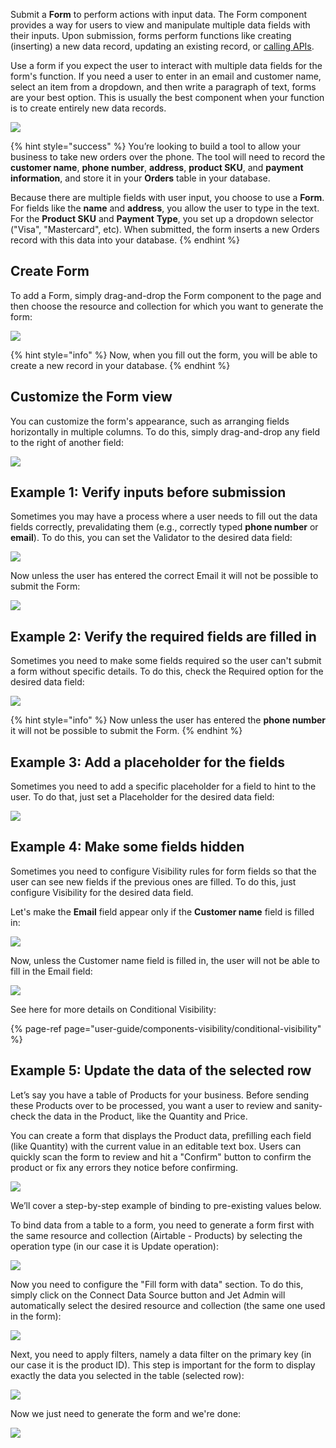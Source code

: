 [comment]: # ($page_title=Form)

Submit a **Form** to perform actions with input data. The Form component provides a way for users to view and manipulate multiple data fields with their inputs. Upon submission, forms perform functions like creating \(inserting\) a new data record, updating an existing record, or [calling APIs](user-guide/data/make-an-http-request).

Use a form if you expect the user to interact with multiple data fields for the form's function. If you need a user to enter in an email and customer name, select an item from a dropdown, and then write a paragraph of text, forms are your best option. This is usually the best component when your function is to create entirely new data records.

![](https://gblobscdn.gitbook.com/assets%2F-LQ08RFAKZvFADEiXKFy%2F-Ml622jlw_Du2qN4JOkc%2F-Ml8hE3IE2OmvZZLsfEO%2Fimage.png?alt=media&token=dc4cfcca-9e1e-414f-b83c-58e11cc8369b)

{% hint style="success" %}
You’re looking to build a tool to allow your business to take new orders over the phone. The tool will need to record the **customer name**, **phone number**, **address**, **product SKU**, and **payment information**, and store it in your **Orders** table in your database.

Because there are multiple fields with user input, you choose to use a **Form**. For fields like the **name** and **address**, you allow the user to type in the text. For the **Product SKU** and **Payment** **Type**, you set up a dropdown selector \("Visa", "Mastercard", etc\). When submitted, the form inserts a new Orders record with this data into your database.
{% endhint %}

## Create Form

To add a Form, simply drag-and-drop the Form component to the page and then choose the resource and collection for which you want to generate the form:

![](https://gblobscdn.gitbook.com/assets%2F-LQ08RFAKZvFADEiXKFy%2F-Ml622jlw_Du2qN4JOkc%2F-Ml8jek2PsRDlWyazONk%2Ftestgif84.gif?alt=media&token=a2ca1ed2-f269-4a6a-afe2-53551eb30bb2)

{% hint style="info" %}
Now, when you fill out the form, you will be able to create a new record in your database.
{% endhint %}

## Customize the Form view

You can customize the form's appearance, such as arranging fields horizontally in multiple columns. To do this, simply drag-and-drop any field to the right of another field:

![](https://gblobscdn.gitbook.com/assets%2F-LQ08RFAKZvFADEiXKFy%2F-Ml622jlw_Du2qN4JOkc%2F-Ml8lc2-pkzwawMWqrfX%2Ftestgif85.gif?alt=media&token=87b18e41-3c0b-4bd7-b563-2ddcb656e899)

## Example 1: Verify inputs before submission

Sometimes you may have a process where a user needs to fill out the data fields correctly, prevalidating them \(e.g., correctly typed **phone number** or **email**\). To do this, you can set the Validator to the desired data field:

![](https://gblobscdn.gitbook.com/assets%2F-LQ08RFAKZvFADEiXKFy%2F-Ml622jlw_Du2qN4JOkc%2F-Ml8o29Mate_rYJUkhi5%2Ftestgif86.gif?alt=media&token=e06e2ff2-36b5-4ce2-b833-50dfcc34b1a0)

Now unless the user has entered the correct Email it will not be possible to submit the Form:

![](https://gblobscdn.gitbook.com/assets%2F-LQ08RFAKZvFADEiXKFy%2F-Ml622jlw_Du2qN4JOkc%2F-Ml8p13NXvWks3u-wUlC%2Ftestgif87.gif?alt=media&token=3fd48236-736d-4737-acc8-a026882ce8cf)

## Example 2: Verify the required fields are filled in

Sometimes you need to make some fields required so the user can't submit a form without specific details. To do this, check the Required option for the desired data field:

![](https://gblobscdn.gitbook.com/assets%2F-LQ08RFAKZvFADEiXKFy%2F-Ml622jlw_Du2qN4JOkc%2F-Ml8qO223DoJuM3-RjXi%2Ftestgif88.gif?alt=media&token=639dcfb5-8955-4df5-95f9-1425e71b3fc8)

{% hint style="info" %}
Now unless the user has entered the **phone number** it will not be possible to submit the Form.
{% endhint %}

## Example 3: Add a placeholder for the fields

Sometimes you need to add a specific placeholder for a field to hint to the user. To do that, just set a Placeholder for the desired data field:

![](https://gblobscdn.gitbook.com/assets%2F-LQ08RFAKZvFADEiXKFy%2F-Ml622jlw_Du2qN4JOkc%2F-Ml8s1L3igpWfHSqF0Sa%2Ftestgif89.gif?alt=media&token=f2ffdace-faac-4070-8420-b4e002f35bc8)

## Example 4: Make some fields hidden

Sometimes you need to configure Visibility rules for form fields so that the user can see new fields if the previous ones are filled. To do this, just configure Visibility for the desired data field. 

Let's make the **Email** field appear only if the **Customer name** field is filled in:

![](https://gblobscdn.gitbook.com/assets%2F-LQ08RFAKZvFADEiXKFy%2F-Ml622jlw_Du2qN4JOkc%2F-Ml8t_gchaUUzaf1uneM%2Ftestgif90.gif?alt=media&token=a56ceed6-f308-419f-97e2-234b42d4bb13)

Now, unless the Customer name field is filled in, the user will not be able to fill in the Email field:

![](https://gblobscdn.gitbook.com/assets%2F-LQ08RFAKZvFADEiXKFy%2F-Ml622jlw_Du2qN4JOkc%2F-Ml8uDXxPDfFn6cuOBKx%2Ftestgif91.gif?alt=media&token=e67addef-8530-4549-a53f-432e9ba3060e)

See here for more details on Conditional Visibility:

{% page-ref page="user-guide/components-visibility/conditional-visibility" %}

## Example 5: Update the data of the selected row

Let’s say you have a table of Products for your business. Before sending these Products over to be processed, you want a user to review and sanity-check the data in the Product, like the Quantity and Price.

You can create a form that displays the Product data, prefilling each field \(like Quantity\) with the current value in an editable text box. Users can quickly scan the form to review and hit a "Confirm" button to confirm the product or fix any errors they notice before confirming.

![](https://gblobscdn.gitbook.com/assets%2F-LQ08RFAKZvFADEiXKFy%2F-Ml622jlw_Du2qN4JOkc%2F-Ml8x_--_SkK8TBqpLzW%2Ftestgif92.gif?alt=media&token=2e1e1e16-37cc-4282-ad03-3f2dff503e8f)

We’ll cover a step-by-step example of binding to pre-existing values below.

To bind data from a table to a form, you need to generate a form first with the same resource and collection \(Airtable - Products\) by selecting the operation type \(in our case it is Update operation\):

![](https://gblobscdn.gitbook.com/assets%2F-LQ08RFAKZvFADEiXKFy%2F-Ml622jlw_Du2qN4JOkc%2F-Ml8xydVX85Yq7N4mQxK%2Ftestgif93.gif?alt=media&token=48c846d4-5061-4a34-8116-b09b54ef0fe8)

Now you need to configure the "Fill form with data" section. To do this, simply click on the Connect Data Source button and Jet Admin will automatically select the desired resource and collection \(the same one used in the form\):

![](https://gblobscdn.gitbook.com/assets%2F-LQ08RFAKZvFADEiXKFy%2F-Ml622jlw_Du2qN4JOkc%2F-Ml8y_cfkJPPIWAVRWva%2Ftestgif94.gif?alt=media&token=c87603da-a909-48cf-b670-78d6c89b6437)

Next, you need to apply filters, namely a data filter on the primary key \(in our case it is the product ID\). This step is important for the form to display exactly the data you selected in the table \(selected row\):

![](https://gblobscdn.gitbook.com/assets%2F-LQ08RFAKZvFADEiXKFy%2F-Ml622jlw_Du2qN4JOkc%2F-Ml8z7cMxW2NlqdrBVHR%2Ftestgif95.gif?alt=media&token=179d0f25-27a2-4542-816f-c46a7e92967f)

Now we just need to generate the form and we're done:

![](https://gblobscdn.gitbook.com/assets%2F-LQ08RFAKZvFADEiXKFy%2F-Ml622jlw_Du2qN4JOkc%2F-Ml8zpgLTC8SGiky8KcU%2Ftestgif96.gif?alt=media&token=303652c0-2505-4ed4-a1b0-de1e208c5d06)

